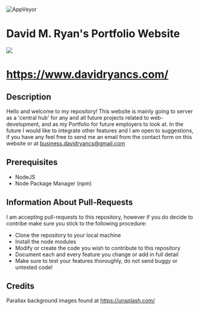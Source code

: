 ![AppVeyor](https://img.shields.io/appveyor/build/DavidMRyan/Portfolio)
# David M. Ryan's Portfolio Website
![](https://i.imgur.com/qJEwx4G.png)

# https://www.davidryancs.com/

## Description
Hello and welcome to my repository! This website is mainly going to server as a 'central hub' for any and all future projects related to web-development, and as my Portfolio for future employers to look at. In the future I would like to integrate other features and I am open to suggestions, if you have any feel free to send me an email from the contact form on this website or at business.davidryancs@gmail.com

## Prerequisites
- NodeJS
- Node Package Manager (npm)

## Information About Pull-Requests
I am accepting pull-requests to this repository, however if you do decide to contribe make sure you stick to the following procedure:
- Clone the repository to your local machine
- Install the node modules
- Modify or create the code you wish to contribute to this repository
- Document each and every feature you change or add in full detail
- Make sure to test your features thoroughly, do not send buggy or untested code!

## Credits
Parallax background images found at https://unsplash.com/

